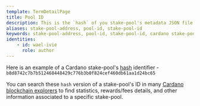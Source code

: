 ```yaml
---
template: TermDetailPage
title: Pool ID
description: This is the `hash` of you stake-pool's metadata JSON file that you have registered on chain when setting up your stake-pool.
aliases: stake-pool-address, pool-id, stake-pool-id
keywords: stake-pool-address, pool-id, stake-pool-id, cardano stake-pool id
identities: 
    - id: wael-ivie
      role: author
---
```


Here is an example of a Cardano stake-pool's [hash](/en/terms/hash-function.md) identifier -  `b8d8742c7b7b512468448429c776b3b0f824cef460db61aa1d24bc65`

You can search these `hash` version of a stake-pool's ID in many [Cardano blockchain explorers](/en/terms/b) to find statistics, rewards/fees details, and other information associated to a specific stake-pool.